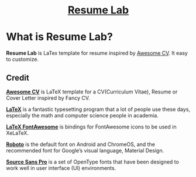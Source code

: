 <h1 align="center">
	<a href="https://github.com/TrupeshKumarPatel/Resume-Lab" title="ResumeLab Documentation">
		Resume Lab
	</a>
  <br />
</h1>

# What is Resume Lab?
**Resume Lab** is LaTex template for resume inspired by [Awesome CV](https://github.com/posquit0/Awesome-CV). It easy to customize.


## Credit

[**Awesome CV**](https://github.com/posquit0/Awesome-CV) is LaTeX template for a CV(Curriculum Vitae), Resume or Cover Letter inspired by Fancy CV.

[**LaTeX**](http://www.latex-project.org) is a fantastic typesetting program that a lot of people use these days, especially the math and computer science people in academia.

[**LaTeX FontAwesome**](https://github.com/furl/latex-fontawesome) is bindings for FontAwesome icons to be used in XeLaTeX.

[**Roboto**](https://github.com/google/roboto) is the default font on Android and ChromeOS, and the recommended font for Google’s visual language, Material Design.

[**Source Sans Pro**](https://github.com/adobe-fonts/source-sans-pro) is a set of OpenType fonts that have been designed to work well in user interface (UI) environments.
